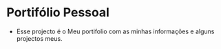 
# Portifólio Pessoal
 - Esse projecto é o Meu portifolio com as minhas informações e alguns projectos meus.